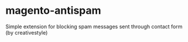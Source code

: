 magento-antispam
================

Simple extension for blocking spam messages sent through contact form (by creativestyle)
